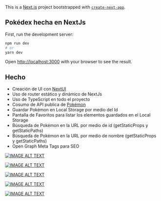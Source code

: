 This is a [Next.js](https://nextjs.org/) project bootstrapped with [`create-next-app`](https://github.com/vercel/next.js/tree/canary/packages/create-next-app).

## Pokédex hecha en NextJs

First, run the development server:

```bash
npm run dev
# or
yarn dev
```

Open [http://localhost:3000](http://localhost:3000) with your browser to see the result.

## Hecho

- Creación de UI con [NextUI](https://nextui.org/)
- Uso de router estático y dinámico de NextJs
- Uso de TypeScript en todo el proyecto
- Cosumo de API publica de [Pokémon](https://pokeapi.co/)
- Guardar Pokémon en Local Storage por medio del Id
- Pantalla de Favoritos para listar los elementos guardados en el Local Storage
- Búsqueda de Pokémon en la URL por medio de id (getStaticProps y getStaticPaths)
- Búsqueda de Pokémon en la URL por medio de nombre (getStaticProps y getStaticPaths)
- Open Graph Meta Tags para SEO

[![IMAGE ALT TEXT](https://i.ibb.co/PYYVBZW/pokemon-home.jpg)](https://github.com/soyvicgeek 'Pokédex Home')

[![IMAGE ALT TEXT](https://i.ibb.co/PDz2chd/pokemon-preview.jpg)](https://github.com/soyvicgeek 'Pokédex Preview Pokémon')

[![IMAGE ALT TEXT](https://i.ibb.co/hF0bSxR/pokemon-preview-action.jpg)](https://github.com/soyvicgeek 'Pokédex Preview Pokémon Confetti')

[![IMAGE ALT TEXT](https://i.ibb.co/Pzy58sh/pokemon-preview-name.jpg)](https://github.com/soyvicgeek 'Pokédex Preview Pokémon search by name')

[![IMAGE ALT TEXT](https://i.ibb.co/YN1s0QG/pokemon-favorites.jpg)](https://github.com/soyvicgeek 'Pokédex Preview Pokémon Favorite')
